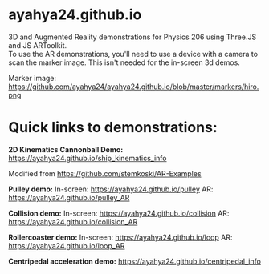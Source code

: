 # ayahya24.github.io

3D and Augmented Reality demonstrations for Physics 206 using Three.JS and JS ARToolkit.  
To use the AR demonstrations, you'll need to use a device with a camera to scan the marker image. This isn't needed for the in-screen 3d demos.  
  
Marker image: https://github.com/ayahya24/ayahya24.github.io/blob/master/markers/hiro.png  

# Quick links to demonstrations:  
**2D Kinematics Cannonball Demo:**  
https://ayahya24.github.io/ship_kinematics_info
  
Modified from 
https://github.com/stemkoski/AR-Examples


**Pulley demo:**
In-screen: https://ayahya24.github.io/pulley
AR: https://ayahya24.github.io/pulley_AR

**Collision demo:**
In-screen: https://ayahya24.github.io/collision
AR: https://ayahya24.github.io/collision_AR

**Rollercoaster demo:**
In-screen: https://ayahya24.github.io/loop
AR: https://ayahya24.github.io/loop_AR

**Centripedal acceleration demo:**
https://ayahya24.github.io/centripedal_info
